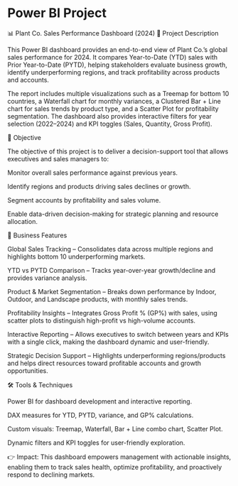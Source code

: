 # Power BI Project

📊 Plant Co. Sales Performance Dashboard (2024)
📝 Project Description

This Power BI dashboard provides an end-to-end view of Plant Co.’s global sales performance for 2024. It compares Year-to-Date (YTD) sales with Prior Year-to-Date (PYTD), helping stakeholders 
evaluate business growth, identify underperforming regions, and track profitability across products and accounts.

The report includes multiple visualizations such as a Treemap for bottom 10 countries, a Waterfall chart for monthly variances, a Clustered Bar + Line chart for sales trends by product type, 
and a Scatter Plot for profitability segmentation. The dashboard also provides interactive filters for year selection (2022–2024) and KPI toggles (Sales, Quantity, Gross Profit).

🎯 Objective

The objective of this project is to deliver a decision-support tool that allows executives and sales managers to:

Monitor overall sales performance against previous years.

Identify regions and products driving sales declines or growth.

Segment accounts by profitability and sales volume.

Enable data-driven decision-making for strategic planning and resource allocation.

🚀 Business Features

Global Sales Tracking – Consolidates data across multiple regions and highlights bottom 10 underperforming markets.

YTD vs PYTD Comparison – Tracks year-over-year growth/decline and provides variance analysis.

Product & Market Segmentation – Breaks down performance by Indoor, Outdoor, and Landscape products, with monthly sales trends.

Profitability Insights – Integrates Gross Profit % (GP%) with sales, using scatter plots to distinguish high-profit vs high-volume accounts.

Interactive Reporting – Allows executives to switch between years and KPIs with a single click, making the dashboard dynamic and user-friendly.

Strategic Decision Support – Highlights underperforming regions/products and helps direct resources toward profitable accounts and growth opportunities.

🛠️ Tools & Techniques

Power BI for dashboard development and interactive reporting.

DAX measures for YTD, PYTD, variance, and GP% calculations.

Custom visuals: Treemap, Waterfall, Bar + Line combo chart, Scatter Plot.

Dynamic filters and KPI toggles for user-friendly exploration.

👉 Impact: This dashboard empowers management with actionable insights, enabling them to track sales health, optimize profitability, and proactively respond to declining markets.
